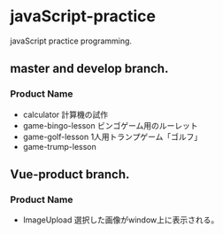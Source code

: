 # javaScript-practice
javaScript practice  programming.
## master and develop branch.
### Product Name
- calculator
計算機の試作
- game-bingo-lesson
ビンゴゲーム用のルーレット
- game-golf-lesson
1人用トランプゲーム「ゴルフ」
- game-trump-lesson
## Vue-product branch.
### Product Name
- ImageUpload
選択した画像がwindow上に表示される。
